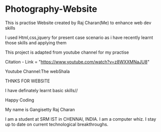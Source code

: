 # Photography-Website
This is practise Website created by Raj Charan(Me) to enhance web dev skills

I used Html,css,jquery for present case scenario as i have recently learnt those skills and applying them

This project is adapted from youtube channel for my practise 

Citation - Link = "https://www.youtube.com/watch?v=z8WXXMNaJU8"

Youtube Channel:The webShala 

THNKS FOR WEBSITE 

I have definately learnt basic skills//

Happy Coding 



My name is Gangisetty Raj Charan

I am a student at SRM IST in CHENNAI, INDIA. I am a computer whiz. I stay up to date on current technological breakthroughs.


